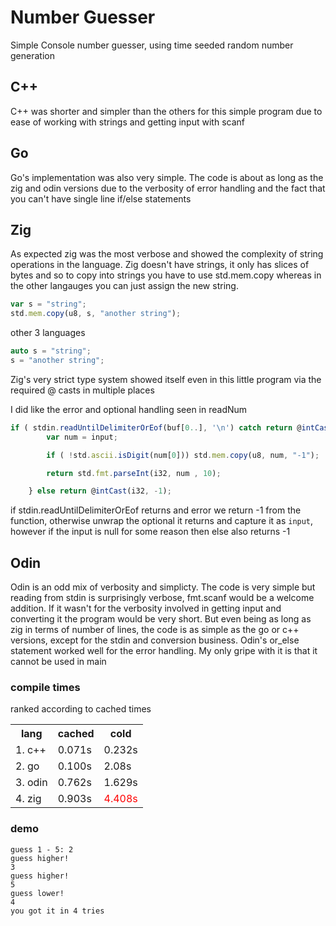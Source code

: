# Number Guesser
Simple Console number guesser, using time seeded random number generation

## C++
C++ was shorter and simpler than the others for this simple program due to ease of working with strings and getting input with scanf
## Go
Go's implementation was also very simple. The code is about as long as the zig and odin versions due to the verbosity of error handling and the fact that you can't have single line if/else statements
## Zig
As expected zig was the most verbose and showed the complexity of string operations in the language. Zig doesn't have strings, it only has slices of bytes and so to copy into strings you have to use std.mem.copy whereas in the other langauges you can just assign the new string.
```js
var s = "string";
std.mem.copy(u8, s, "another string");
```
other 3 languages
```c++
auto s = "string";
s = "another string";
```
Zig's very strict type system showed itself even in this little program via the required @ casts in multiple places

I did like the error and optional handling seen in readNum
```js
if ( stdin.readUntilDelimiterOrEof(buf[0..], '\n') catch return @intCast(i32,-1) ) | input |  {
        var num = input;

        if ( !std.ascii.isDigit(num[0])) std.mem.copy(u8, num, "-1");

        return std.fmt.parseInt(i32, num , 10);

    } else return @intCast(i32, -1);
```
if stdin.readUntilDelimiterOrEof returns and error we return -1 from the function, otherwise unwrap the optional it returns and capture it as `input`, however if the input is null for some reason then else also returns -1

## Odin
Odin is an odd mix of verbosity and simplicty. The code is very simple but reading from stdin is surprisingly verbose, fmt.scanf would be a welcome addition. If it wasn't for the verbosity involved in getting input and converting it the program would be very short. But even being as long as zig in terms of number of lines, the code is as simple as the go or c++ versions, except for the stdin and conversion business. Odin's or_else statement worked well for the error handling. My only gripe with it is that it cannot be used in main

### compile times
ranked according to cached times
<table>
    <th>lang</th>
    <th>cached</th>
    <th>cold</th>
    <tr>
        <td>1. c++</td> 
        <td>0.071s</td>
        <td>0.232s</td>
    </tr>
    <tr>
        <td>2. go</td> 
        <td>0.100s</td>
        <td>2.08s</td>
    </tr>
    <tr>
        <td>3. odin</td> 
        <td>0.762s</td>
        <td>1.629s</td>
    </tr>
    <tr>
        <td>4. zig</td> 
        <td>0.903s</td>
        <td style="color:red">4.408s</td>
    </tr>
</table>

### demo
```
guess 1 - 5: 2
guess higher!
3
guess higher!
5
guess lower!
4
you got it in 4 tries
```